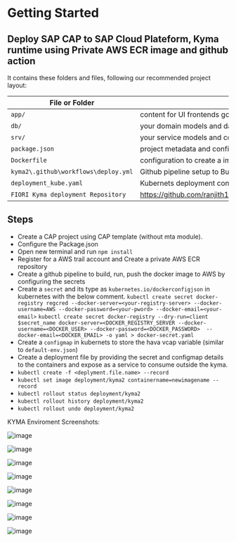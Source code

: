 # Getting Started

## Deploy SAP CAP to SAP Cloud Plateform, Kyma runtime using Private AWS ECR image and github action

It contains these folders and files, following our recommended project layout:

File or Folder | Purpose
---------|----------
`app/` | content for UI frontends goes here
`db/` | your domain models and data go here
`srv/` | your service models and code go here
`package.json` | project metadata and configuration
`Dockerfile` | configuration to create a image on AWS ECR
`kyma2\.github\workflows\deploy.yml` | Github pipeline setup to Build, tag, and push image to Amazon ECR
`deployment_kube.yaml` | Kubernets deployment configuration file
`FIORI Kyma deployment Repository` | https://github.com/ranjith13119/CAP_AWS_KYMA/tree/fiorikymanew

## Steps

- Create a CAP project using CAP template (without mta module).
- Configure the Package.json 
- Open new terminal and run `npm install`
- Register for a AWS trail account and Create a private AWS ECR repository 
- Create a github pipeline to build, run, push the docker image to AWS by configuring the secrets
- Create a `secret` and its type as `kubernetes.io/dockerconfigjson` in kubernetes with the below comment.
   `kubectl create secret docker-registry regcred --docker-server=<your-registry-server> --docker-username=AWS --docker-password=<your-pword> --docker-email=<your-email>`
   `kubectl create secret docker-registry --dry-run=client $secret_name docker-server=<DOCKER_REGISTRY_SERVER --docker-username=<DOCKER_USER> --docker-password=<DOCKER_PASSWORD>  --docker-email=<DOCKER_EMAIL> -o yaml > docker-secret.yaml`
- Create a `configmap` in kubernets to store the hava vcap variable (similar to `default-env.json`)
- Create a deployment file by providing the secret and configmap details to the containers and expose as a service to consume outside the kyma.
- `kubectl create -f <deplyment.file.name> --record`
- `kubectl set image deployment/kyma2 containername=newimagename --record`
- `kubectl rollout status deployment/kyma2`
- `kubectl rollout history deployment/kyma2`
- `kubectl rollout undo deployment/kyma2`

KYMA Enviroment Screenshots:

![image](https://user-images.githubusercontent.com/30929584/173349148-09a0023f-861a-4f5a-8581-3a6af7b13637.png)

![image](https://user-images.githubusercontent.com/30929584/173349292-02f3165a-8ddf-47cd-9cb6-741b4d618dc2.png)

![image](https://user-images.githubusercontent.com/30929584/173349336-cb8bee9f-c89e-4804-9c29-b6b703a0ef07.png)

![image](https://user-images.githubusercontent.com/30929584/173349477-fe1d6ce9-a804-4c04-ac03-0269bcb635f1.png)

![image](https://user-images.githubusercontent.com/30929584/173349775-38df04c5-7949-4aa5-b718-b2c2d29128d6.png)

![image](https://user-images.githubusercontent.com/30929584/173349895-91b166ac-61d2-45e0-bd8d-42ae70cbecde.png)

![image](https://user-images.githubusercontent.com/30929584/173349568-5e34835b-63fe-4d4f-b2ee-527922fc782c.png)

![image](https://user-images.githubusercontent.com/30929584/173349682-f34b0d91-581e-430d-87e6-75c6534fc3de.png)


